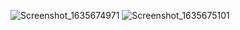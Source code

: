 ![Screenshot_1635674971](https://user-images.githubusercontent.com/64946451/141003824-013c2b34-dd83-4eb1-a6b0-251e1c2a65cf.png)
![Screenshot_1635675101](https://user-images.githubusercontent.com/64946451/141003838-0c81d9c3-8462-48f0-943e-b0e41a7021ad.png)


